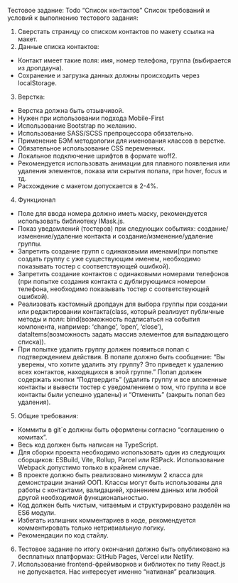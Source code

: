 Тестовое задание: Todo “Список контактов”
Список требований и условий к выполнению тестового задания:
1. Сверстать страницу со списком контактов по макету ссылка на макет.
2. Данные списка контактов:
- Контакт имеет такие поля: имя, номер телефона, группа (выбирается из
дропдауна).
- Сохранение и загрузка данных должны происходить через localStorage.
3. Верстка:
- Верстка должна быть отзывчивой.
- Нужен при использовании подхода Mobile-First
- Использование Bootstrap по желанию.
- Использование SASS/SCSS препроцессора обязательно.
- Применение БЭМ методологии для именования классов в верстке.
- Обязательное использование CSS переменных.
- Локальное подключение шрифтов в формате woff2.
- Рекомендуется использовать анимации для плавного появления или удаления
элементов, показа или скрытия попапа, при hover, focus и тд.
- Расхождение с макетом допускается в 2-4%.
4. Функционал
- Поле для ввода номера должно иметь маску, рекомендуется использовать
библиотеку IMask.js.
- Показ уведомлений (тостеров) при следующих событиях:
создание/изменение/удаление контакта и создание/изменение/удаление
группы.
- Запретить создание групп с одинаковыми именами(при попытке создать группу
с уже существующим именем, необходимо показывать тостер с
соответствующей ошибкой).
- Запретить создание контактов с одинаковыми номерами телефонов (при
попытке создания контакта с дублирующимся номером телефона, необходимо
показывать тостер с соответствующей ошибкой).
- Реализовать кастомный дропдаун для выбора группы при создании или
редактировании контакта(class, который реализует публичные методы и поля:
bind(возможность подписаться на события компонента, например: ‘change’,
‘open’, ‘close’), dataItems(возможность задать массив элементов для
выпадающего списка)).
- При попытке удалить группу должен появиться попап с подтверждением
действия. В попапе должно быть сообщение: “Вы уверены, что хотите удалить эту
группу? Это приведет к удалению всех контактов, находящихся в этой группе.”
Попап должен содержать кнопки “Подтвердить” (удалить группу и все
вложенные контакты и вывести тостер с уведомлением о том, что группа и все
контакты были успешно удалены) и “Отменить” (закрыть попап без удаления).
5. Общие требования:
- Коммиты в git`е должны быть оформлены согласно “соглашению о комитах”.
- Весь код должен быть написан на TypeScript.
- Для сборки проекта необходимо использовать один из следующих сборщиков:
ESBuild, Vite, Rollup, Parcel или RSPack. Использование Webpack допустимо только
в крайнем случае.
- В проекте должно быть реализовано минимум 2 класса для демонстрации
знаний ООП. Классы могут быть использованы для работы с контактами,
валидацией, хранением данных или любой другой необходимой
функциональностью.
- Код должен быть чистым, читаемым и структурировано разделён на ES6 модули.
- Избегать излишних комментариев в коде, рекомендуется комментировать
только нетривиальную логику.
- Рекомендации по код стайлу.
6. Тестовое задание по итогу окончания должно быть опубликовано на бесплатных
платформах: GitHub Pages, Vercel или Netlify.
7. Использование frontend-фреймворков и библиотек по типу React.js не
допускается. Нас интересует именно “нативная” реализация.